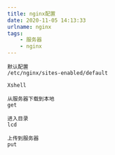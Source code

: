 ```yaml
---
title: nginx配置
date: 2020-11-05 14:13:33
urlname: nginx
tags:
    - 服务器
    - nginx
---
```


```
默认配置
/etc/nginx/sites-enabled/default
```

```
Xshell 

从服务器下载到本地
get 

进入目录
lcd

上传到服务器
put

```

